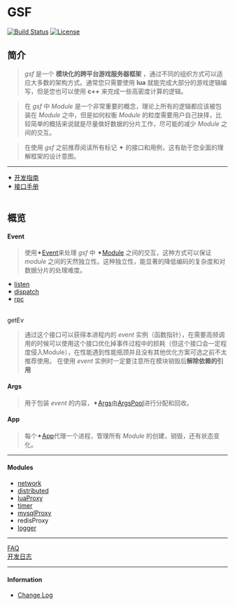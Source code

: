 # GSF
[![Build Status](https://travis-ci.org/pojol/gsf.svg?branch=master)](https://travis-ci.org/pojol/gsf)
[![License](http://img.shields.io/badge/license-mit-blue.svg?style=flat-square)](https://raw.githubusercontent.com/labstack/echo/master/LICENSE)

## 简介
> *gsf* 是一个 **模块化的跨平台游戏服务器框架** ，通过不同的组织方式可以适应大多数的架构方式。通常您只需要使用 **lua** 就能完成大部分的游戏逻辑编写，但是您也可以使用 **c++** 来完成一些高密度计算的逻辑。

> 在 *gsf* 中 *Module* 是一个非常重要的概念，理论上所有的逻辑都应该被包装在 *Module* 之中，但是如何权衡 *Module* 的粒度需要用户自己抉择，比较简单的概括来说就是尽量做好数据的分片工作，尽可能的减少 *Module* 之间的交互。

> 在使用 *gsf* 之前推荐阅读所有标记 ✦ 的接口和用例，这有助于您全面的理解框架的设计意图。
***
✦ [开发指南](https://github.com/pojol/gsf/wiki/Guide) <br/>
✦ [接口手册](https://github.com/pojol/gsf/wiki/Events) <br/>
<br/>

## 概览
#### Event
> 使用✦[Event](https://github.com/pojol/gsf/wiki/Core_Events)来处理 *gsf* 中 ✦[Module](https://github.com/pojol/gsf/wiki/Core_Module) 之间的交互，这种方式可以保证 *module* 之间的天然独立性。这种独立性，能显著的降低编码的复杂度和对数据分片的处理难度。

✦ [listen](https://github.com/pojol/gsf/wiki/Core_Events) <br/>
✦ [dispatch](https://github.com/pojol/gsf/wiki/Core_Events) <br/>
✦ [rpc](https://github.com/pojol/gsf/wiki/Core_Events) <br/>
<br/>

getEv
> 通过这个接口可以获得本进程内的 *event* 实例（函数指针），在需要高频调用的时候可以使用这个接口优化掉事件过程中的损耗（但这个接口会一定程度侵入Module），在性能遇到性能瓶颈并且没有其他优化方案可选之前不太推荐使用。 在使用 *event* 实例时一定要注意所在模块销毁后**解除依赖的引用**


#### Args
> 用于包装 *event* 的内容，✦[Args](https://github.com/pojol/gsf/wiki/Core_Args)由[ArgsPool](https://github.com/pojol/gsf/wiki/Core_ArgsPool)进行分配和回收。


#### App
> 每个✦[App](https://github.com/pojol/gsf/wiki/Core_Application)代理一个进程，管理所有 *Module* 的创建，销毁，还有状态变化。
***

#### Modules
* [network](https://github.com/pojol/gsf/wiki/Modules_Network_TCP)
* [distributed](https://github.com/pojol/gsf/wiki/Modules_Distributed)
* [luaProxy](https://github.com/pojol/gsf/wiki/Modules_LuaProxy)
* [timer](https://github.com/pojol/gsf/wiki/Modules_Timer)
* [mysqlProxy](https://github.com/pojol/gsf/wiki/Guide_Mysql)
* redisProxy
* [logger](https://github.com/pojol/gsf/wiki/Module_Logger)

***

[FAQ](https://github.com/pojol/gsf/wiki/FAQ) <br/>
[开发日志](https://github.com/pojol/gsf/wiki/DevLog) <br/>


***

#### Information
* [Change Log](https://github.com/pojol/gsf/wiki/ChangeLog)
